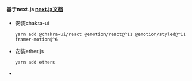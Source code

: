 #### 基于next.js [next.js文档](https://www.nextjs.cn/docs/getting-started)
- 安装chakra-ui 
    ```
    yarn add @chakra-ui/react @emotion/react@^11 @emotion/styled@^11 framer-motion@^6
    ```
- 安装ether.js
    ```
    yarn add ethers
    ```
- 